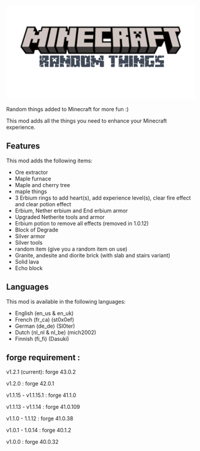 ![Banner](https://github.com/gabrielgaudreault/RandomThings/blob/master/banner.png)

Random things added to Minecraft for more fun :)

This mod adds all the things you need to enhance your Minecraft experience.

## Features
This mod adds the following items:
- Ore extractor
- Maple furnace
- Maple and cherry tree
- maple things
- 3 Erbium rings to add heart(s), add experience level(s), clear fire effect and clear potion effect
- Erbium, Nether erbium and End erbium armor
- Upgraded Netherite tools and armor
- Erbium potion to remove all effects (removed in 1.0.12)
- Block of Degrade
- Silver armor
- Silver tools
- random item (give you a random item on use)
- Granite, andesite and diorite brick (with slab and stairs variant) 
- Solid lava
- Echo block

 
## Languages
This mod is available in the following languages:
- English (en_us & en_uk) 
- French (fr_ca) (st0x0ef)
- German (de_de) (Sl0ter)
- Dutch (nl_nl & nl_be) (mich2002)
- Finnish (fi_fi) (Dasuki)

## forge requirement : 
v1.2.1 (current): forge 43.0.2

v1.2.0 : forge 42.0.1

v1.1.15 - v1.1.15.1 : forge 41.1.0

v1.1.13 - v1.1.14 : forge 41.0.109

v1.1.0 - 1.1.12 : forge 41.0.38

v1.0.1 - 1.0.14 : forge 40.1.2

v1.0.0 : forge 40.0.32
